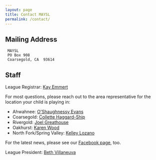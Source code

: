 ```yaml
---
layout: page
title: Contact MAYSL
permalink: /contact/
---
```


## Mailing Address

     MAYSL
     PO Box 908
     Coarsegold, CA  93614

## Staff

League Registrar: [Kay Emmert](kayemmert@yahoo.com)

For most questions, please reach out to the area representative
for the location your child is playing in:

* Ahwahnee: [O'Shaughnessy Evans](shaug-maysl@wumpus.org)
* Coarsegold: [Collette Haggard-Ship](martacollette@gmail.com)
* Rivergold: [Joel Greathouse](joelgreathouse@gmail.com)
* Oakhurst: [Karen Wood](karenjwood55@gmail.com)
* North Fork/Spring Valley: [Kelley Lozano](kelleyswright@gmail.com)


For the latest news, please see our
[Facebook page](https://www.facebook.com/mountainyouthsoccer/), too.


League President: [Beth Villaneuva](weespotoftea@gmail.com)
